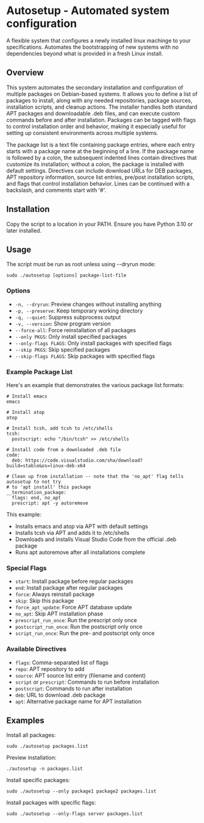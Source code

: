 # Autosetup - Automated system configuration

A flexible system that configures a newly installed linux machinge to your specifications.  Automates the bootstrapping of new systems with no dependencies beyond what is provided in a fresh Linux install.

## Overview

This system automates the secondary installation and configuration of multiple packages on Debian-based systems. It allows you to define a list of packages to install, along with any needed repositories, package sources, installation scripts, and cleanup actions. The installer handles both standard APT packages and downloadable .deb files, and can execute custom commands before and after installation. Packages can be tagged with flags to control installation order and behavior, making it especially useful for setting up consistent environments across multiple systems.

The package list is a text file containing package entries, where each entry starts with a package name at the beginning of a line. If the package name is followed by a colon, the subsequent indented lines contain directives that customize its installation; without a colon, the package is installed with default settings. Directives can include download URLs for DEB packages, APT repository information, source list entries, pre/post installation scripts, and flags that control installation behavior. Lines can be continued with a backslash, and comments start with '#'.

## Installation

Copy the script to a location in your PATH. Ensure you have Python 3.10 or later installed.

## Usage

The script must be run as root unless using --dryrun mode:

    sudo ./autosetup [options] package-list-file

### Options

- `-n, --dryrun`: Preview changes without installing anything
- `-p, --preserve`: Keep temporary working directory
- `-q, --quiet`: Suppress subprocess output
- `-v, --version`: Show program version
- `--force-all`: Force reinstallation of all packages
- `--only PKGS`: Only install specified packages
- `--only-flags FLAGS`: Only install packages with specified flags
- `--skip PKGS`: Skip specified packages
- `--skip-flags FLAGS`: Skip packages with specified flags

### Example Package List

Here's an example that demonstrates the various package list formats:

    # Install emacs
    emacs
    
    # Install atop
    atop
    
    # Install tcsh, add tcsh to /etc/shells
    tcsh:
      postscript: echo "/bin/tcsh" >> /etc/shells
    
    # Install code from a downloaded .deb file
    code:
      deb: https://code.visualstudio.com/sha/download?build=stable&os=linux-deb-x64
    
    # Clean up from installation -- note that the 'no_apt' flag tells autosetup to not try 
    # to 'apt install' this package
    __termination_package:
      flags: end, no_apt
      prescript: apt -y autoremove

This example:
- Installs emacs and atop via APT with default settings
- Installs tcsh via APT and adds it to /etc/shells
- Downloads and installs Visual Studio Code from the official .deb package
- Runs apt autoremove after all installations complete

### Special Flags

- `start`: Install package before regular packages
- `end`: Install package after regular packages
- `force`: Always reinstall package
- `skip`: Skip this package
- `force_apt_update`: Force APT database update
- `no_apt`: Skip APT installation phase
- `prescript_run_once`: Run the prescript only once
- `postscript_run_once`: Run the postscript only once
- `script_run_once`: Run the pre- and postscript only once

### Available Directives

- `flags`: Comma-separated list of flags
- `repo`: APT repository to add
- `source`: APT source list entry (filename and content)
- `script` or `prescript`: Commands to run before installation
- `postscript`: Commands to run after installation
- `deb`: URL to download .deb package
- `apt`: Alternative package name for APT installation

## Examples

Install all packages:

    sudo ./autosetup packages.list

Preview installation:

    ./autosetup -n packages.list

Install specific packages:

    sudo ./autosetup --only package1 package2 packages.list

Install packages with specific flags:

    sudo ./autosetup --only-flags server packages.list